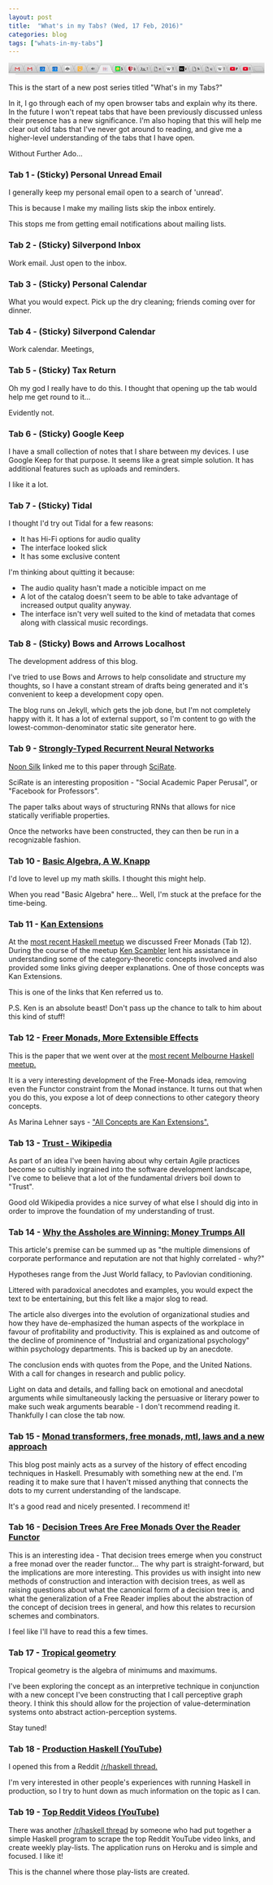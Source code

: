 ```yaml
---
layout: post
title:  "What's in my Tabs? (Wed, 17 Feb, 2016)"
categories: blog
tags: ["whats-in-my-tabs"]
---
```


<img src="/images/whats-in-my-tabs/tabs-2016-02-17.png" class="fit image" />

This is the start of a new post series titled "What's in my Tabs?"

In it, I go through each of my open browser tabs and explain why its there. In
the future I won't repeat tabs that have been previously discussed unless their
presence has a new significance. I'm also hoping that this will help me clear
out old tabs that I've never got around to reading, and give me a higher-level
understanding of the tabs that I have open.

Without Further Ado...

<!--more-->

### Tab 1 - (Sticky) Personal Unread Email

I generally keep my personal email open to a search of 'unread'.

This is because I make my mailing lists skip the inbox entirely.

This stops me from getting email notifications about mailing lists.

### Tab 2 - (Sticky) Silverpond Inbox

Work email. Just open to the inbox.

### Tab 3 - (Sticky) Personal Calendar

What you would expect. Pick up the dry cleaning; friends coming over for dinner.

### Tab 4 - (Sticky) Silverpond Calendar

Work calendar. Meetings, 

### Tab 5 - (Sticky) Tax Return

Oh my god I really have to do this. I thought that opening up the tab would help
me get round to it...

Evidently not.

### Tab 6 - (Sticky) Google Keep

I have a small collection of notes that I share between my devices. I use
Google Keep for that purpose. It seems like a great simple solution.
It has additional features such as uploads and reminders.

I like it a lot.

### Tab 7 - (Sticky) Tidal

I thought I'd try out Tidal for a few reasons:

* It has Hi-Fi options for audio quality
* The interface looked slick
* It has some exclusive content

I'm thinking about quitting it because:

* The audio quality hasn't made a noticible impact on me
* A lot of the catalog doesn't seem to be able to take
  advantage of increased output quality anyway.
* The interface isn't very well suited to the kind of
  metadata that comes along with classical music recordings.

### Tab 8 - (Sticky) Bows and Arrows Localhost

The development address of this blog.

I've tried to use Bows and Arrows to help consolidate and structure
my thoughts, so I have a constant stream of drafts being generated
and it's convenient to keep a development copy open.

The blog runs on Jekyll, which gets the job done, but I'm not completely happy
with it. It has a lot of external support, so I'm content to go with the
lowest-common-denominator static site generator here.

### Tab 9 - [Strongly-Typed Recurrent Neural Networks](http://arxiv.org/pdf/1602.02218.pdf)

[Noon Silk](https://github.com/silky) linked me to this paper through [SciRate](https://scirate.com/arxiv/1602.02218).

SciRate is an interesting proposition - "Social Academic Paper Perusal", or "Facebook for Professors".

The paper talks about ways of structuring RNNs that allows for nice statically verifiable properties.

Once the networks have been constructed, they can then be run in a recognizable fashion.

### Tab 10 - [Basic Algebra, A W. Knapp](http://www.math.stonybrook.edu/~aknapp/download/b2-alg-coverandinside.pdf)

I'd love to level up my math skills. I thought this might help.

When you read "Basic Algebra" here... Well, I'm stuck at the preface for the time-being.

### Tab 11 - [Kan Extensions](http://comonad.com/reader/2008/kan-extensions/)

At the [most recent Haskell meetup](http://www.meetup.com/Melbourne-Haskell-Users-Group/events/227180247/)
we discussed Freer Monads (Tab 12). During the course of the meetup
[Ken Scambler](https://twitter.com/kenscambler) lent his assistance in
understanding some of the category-theoretic concepts involved and also
provided some links giving deeper explanations. One of those concepts was Kan
Extensions.

This is one of the links that Ken referred us to.

P.S. Ken is an absolute beast! Don't pass up the chance to talk to him about this kind of stuff!

### Tab 12 - [Freer Monads, More Extensible Effects](http://okmij.org/ftp/Haskell/extensible/more.pdf)

This is the paper that we went over at the
[most recent Melbourne Haskell meetup.](http://www.meetup.com/Melbourne-Haskell-Users-Group/events/227180247/)

It is a very interesting development of the Free-Monads idea, removing even the Functor constraint
from the Monad instance. It turns out that when you do this, you expose a lot of deep
connections to other category theory concepts.

As Marina Lehner says - ["All Concepts are Kan Extensions".](http://www.math.harvard.edu/theses/senior/lehner/lehner.pdf)

### Tab 13 - [Trust - Wikipedia](https://en.wikipedia.org/wiki/Trust_(social_sciences))

As part of an idea I've been having about why certain Agile practices become so
cultishly ingrained into the software development landscape, I've come to believe
that a lot of the fundamental drivers boil down to "Trust".

Good old Wikipedia provides a nice survey of what else I should dig into in order
to improve the foundation of my understanding of trust.

### Tab 14 - [Why the Assholes are Winning: Money Trumps All](http://onlinelibrary.wiley.com/doi/10.1111/joms.12177/full)

This article's premise can be summed up as
"the multiple dimensions of corporate performance and reputation are not that highly correlated - why?"

Hypotheses range from the Just World fallacy, to Pavlovian conditioning.

Littered with paradoxical anecdotes and examples, you would expect the text to be entertaining, but
this felt like a major slog to read.

The article also diverges into the evolution of organizational studies and how they have
de-emphasized the human aspects of the workplace in favour of profitability and productivity.
This is explained as and outcome of the decline of prominence of "Industrial and organizational psychology"
within psychology departments. This is backed up by an anecdote.

The conclusion ends with quotes from the Pope, and the United Nations. With a
call for changes in research and public policy.

Light on data and details, and falling back on emotional and anecdotal arguments while
simultaneously lacking the persuasive or literary power to make such weak arguments
bearable - I don't recommend reading it. Thankfully I can close the tab now.

### Tab 15 - [Monad transformers, free monads, mtl, laws and a new approach](https://ocharles.org.uk/blog/posts/2016-01-26-transformers-free-monads-mtl-laws.html)

This blog post mainly acts as a survey of the history of effect encoding techniques
in Haskell. Presumably with something new at the end. I'm reading it to make
sure that I haven't missed anything that connects the dots to my current
understanding of the landscape.

It's a good read and nicely presented. I recommend it!

### Tab 16 - [Decision Trees Are Free Monads Over the Reader Functor](http://clathomasprime.github.io/hask/freeDecision)

This is an interesting idea - That decision trees emerge when you construct
a free monad over the reader functor... The why part is straight-forward, but
the implications are more interesting. This provides us with insight into
new methods of construction and interaction with decision trees, as well as
raising questions about what the canonical form of a decision tree is,
and what the generalization of a Free Reader implies about the abstraction
of the concept of decision trees in general, and how this relates
to recursion schemes and combinators.

I feel like I'll have to read this a few times.

### Tab 17 - [Tropical geometry](https://en.wikipedia.org/wiki/Tropical_geometry)

Tropical geometry is the algebra of minimums and maximums.

I've been exploring the concept as an interpretive technique in conjunction
with a new concept I've been constructing that I call perceptive graph theory.
I think this should allow for the projection of value-determination systems
onto abstract action-perception systems.

Stay tuned!

### Tab 18 - [Production Haskell (YouTube)](https://www.youtube.com/watch?v=AZQLkkDXy68&feature=youtu.be)

I opened this from a Reddit
[/r/haskell thread.](https://www.reddit.com/r/haskell/comments/463qyg/production_haskell_talk_by_reid_draper_chicago/)

I'm very interested in other people's experiences with running Haskell in production, so I try
to hunt down as much information on the topic as I can.

### Tab 19 - [Top Reddit Videos (YouTube)](https://www.youtube.com/channel/UCU5_TJt5EGD6wT_vp0l1msA/playlists)

There was another
[/r/haskell thread](https://www.reddit.com/r/haskell/comments/463r82/would_love_your_feedback_on_my_first_real_haskell/)
by someone who had put together a simple Haskell program to scrape the top
Reddit YouTube video links, and create weekly play-lists.
The application runs on Heroku and is simple and focused.
I like it!

This is the channel where those play-lists are created.

